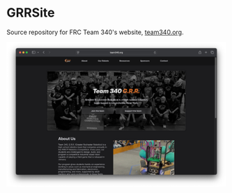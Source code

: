 # GRRSite

Source repository for FRC Team 340's website, [team340.org](https://team340.org).

![Screenshot](screenshot.png)
